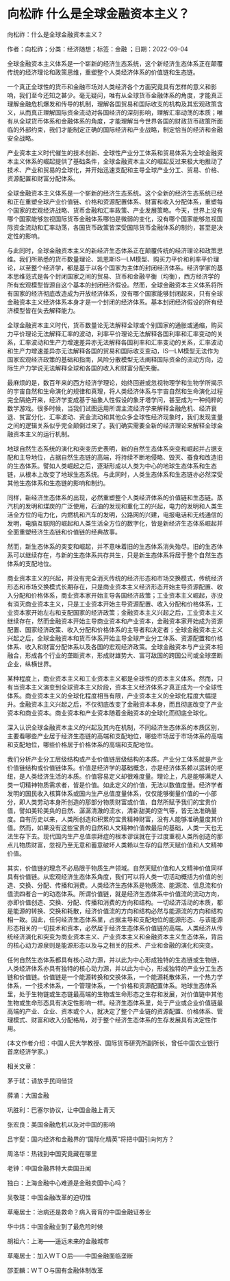 # 向松祚  什么是全球金融资本主义？  
  
向松祚：什么是全球金融资本主义？  
作者：向松祚；分类：经济随想；标签：金融 ；日期：2022-09-04  
全球金融资本主义体系是一个崭新的经济生态系统，这个新经济生态体系正在颠覆传统的经济理论和政策思维，重塑整个人类经济体系的价值链和生态链。  
一个真正全球性的货币和金融市场对人类经济各个方面究竟具有怎样的意义和影响，我们至今还知之甚少。毫无疑问，唯有从全球货币金融体系的角度，才能真正理解金融危机爆发和传导的机制，理解各国贸易和国际收支的机构及其宏观政策含义，从而真正理解国际资金流动对各国经济的深刻影响，理解汇率动荡的本质；唯有从全球货币体系和金融体系的角度，才能理解当今世界各国的财政货币政策所面临的外部约束，我们才能制定正确的国际经济和产业战略，制定恰当的经济和金融安全战略。  
产业资本主义时代催生的技术创新、全球性产业分工体系和贸易体系为全球金融资本主义体系的崛起提供了基础条件，全球金融资本主义的崛起反过来极大地推动了技术、产业和贸易的全球化，并开始迅速支配和主导全球产业分工、贸易、价格、资源配置和财富分配体系。  
全球金融资本主义体系是一个崭新的经济生态系统。这个全新的经济生态系统已经和正在重塑全球产业价值链、价格和资源配置体系、财富和收入分配体系，重塑每个国家的宏观经济战略、货币金融和汇率政策、产业发展策略。今天，世界上没有哪个国家能够忽视国际货币金融体系哪怕是微弱的变化，没有哪个国家能够忽视国际资金流动和汇率动荡，各国货币政策皆深受国际货币金融体系的制约，甚至是决定性的影响。  
与此同时，全球金融资本主义的新经济生态体系正在颠覆传统的经济理论和政策思维。我们所熟悉的货币数量理论、凯恩斯IS—LM模型、购买力平价和利率平价理论，以至整个经济学，都是基于以各个国家为主体的封闭经济体系。经济学家的基本思维范式是各个封闭国家之间的贸易、货币和金融平衡（均衡），西方经济学的所有宏观模型皆源自这个基本的封闭经济假设。然而，全球金融资本主义体系将所有国家的经济彻底改造成为开放经济体系，没有哪个国家能够封闭起来，只有全球金融资本主义经济体系本身才是一个封闭的经济体系。基本封闭经济假设的所有经济模型皆在失去解释能力。  
全球金融资本主义时代，货币数量论无法解释全球或个别国家的通胀或通缩，购买力平价理论无法解释汇率的波动，利率平价理论无法解释各国利率和汇率变动的关系，汇率波动和生产力增速差异亦无法解释各国利率和汇率变动的关系，汇率波动和生产力增速差异亦无法解释各国的贸易和国际收支变动，IS—LM模型无法作为国家宏观经济政策的基础和指南，风险分散模型无法阐释国际资金的流动方向，边际生产力学说无法解释全球和各国的收入和财富分配失衡。  
最麻烦的是，数百年来的西方经济学理论，始终回避或忽视物理学和生物学所揭示的宇宙自然和生命演化的规律和真理，将人类经济体系与宇宙自然和生命演化过程完全隔绝开来，经济学变成基于抽象人性假设的象牙塔学问，甚至成为一种纯粹的数学游戏。很多时候，当我们试图运用所谓主流经济学来解释金融危机、经济衰退、贫富分化、汇率波动、资金流动和其他众多全球性经济现象时，我们发现变量之间的逻辑关系似乎完全颠倒过来了。我们确实需要全新的经济理论来解释全球金融资本主义的运行机制。  
地球自然生态系统的演化和突变历史表明，新的自然生态体系突变和崛起并占据支配和主导地位，占据自然生态链的高端，将持续不断地侵略、毁灭、蚕食和改造旧的生态体系。譬如人类崛起之后，逐渐形成以人类为中心的地球生态体系和生态链，从根本上改变了地球生态系统。与此同时，人类生态体系和生态链亦必然深受其他生态体系和生态链的影响和制约。  
同样，新经济生态体系的出现，必然重塑整个人类经济体系的价值链和生态链。蒸汽机的发明和煤炭的广泛使用，石油的发现和重化工的兴起，电力的发明和人类生活全方位的电力化，内燃机和汽车的发明，公路网的兴建，电报电话和无线通信的发明，电脑互联网的崛起和人类生活全方位的数字化，皆是新经济生态体系崛起并全面重塑经济生态链和价值链的经典故事。  
然而，新生态体系的突变和崛起，并不意味着旧的生态体系消失殆尽。旧的生态体系可以继续存在，与新的生态体系共存共生，只是新生态体系将居于整个自然生态体系的支配地位。  
商业资本主义的兴起，并没有完全消灭传统的经济形态和市场交换模式，传统经济形态和市场交换模式长期存在，只是商业资本主义经济形态开始主导资源配置、收入分配和价格体系，商业资本家开始主导各国经济政策；工业资本主义崛起，亦没有消灭商业资本主义，只是工业资本开始主导资源配置、收入分配和价格体系，工业资本家开始左右和支配国家的经济政策；金融资本主义兴起之后，工业资本主义继续存在，然而金融资本开始主导商业资本和产业资本，金融资本家开始成为资源配置、国家经济政策、收入分配和价格体系的主导者和决定者；全球金融资本主义兴起之后，全球金融资本和货币体系开始主导全球产业分工体系、资源配置和价格体系、收入和财富分配体系以及各国的宏观经济政策。全球金融资本与产业资本相融合，形成各个行业的垄断资本，形成财雄势大、富可敌国的跨国公司或全球垄断企业，纵横世界。  
某种程度上，商业资本主义和工业资本主义都是全球性的资本主义体系。然而，只有当资本主义演变到全球资本主义阶段，资本主义经济体系才真正成为一个全球性体系。商业资本主义的全球化程度相当有限，产业资本主义的全球化程度大幅提升。金融资本主义兴起之后，不仅彻底改变了金融资本本身，而且彻底改变了产业资本和商业资本。商业资本和产业资本随着金融资本的全球化而彻底全球化。  
深入认识全球金融资本主义的兴起及其内在机制，不同经济生态体系的本质区别，主要看哪些产业居于经济生态链的高端和支配地位，哪些市场居于市场体系的高端和支配地位，哪些价格居于价格体系的高端和支配地位。  
我们分析产业分工层级结构或产业价值链层级结构的本质。产业分工体系就是产业价值链结构或价值链体系。价值是经济学的基础概念，亦是经济体系赖以运转的枢纽，是人类经济生活的本质。价值容易定义却很难度量。理论上，凡是能够满足人类一切精神物质需求者，皆是价值。如此定义的价值，无法以数值度量。经济学者发明的国民收入核算体系或国内生产总值度量体系，仅仅能够衡量价值的一小部分，即人类劳动本身所创造的那部分物质财富或价值，自然所赋予我们的宝贵价值，譬如美轮美奂的自然、潺潺清澈的流水，清新甜美的空气等，皆无法准确量度。自有历史以来，人类所创造和积累的宝贵精神财富，没有人能够准确量度其价值。然而，如果没有这些宝贵的自然和人文精神价值做最后的基础，人类一天也无法生存下去。现代国内生产总值崇拜症的根本谬误就在于过度重视人类所创造的那点儿物质财富，忽视乃至无意和蓄意破坏人类赖以生存的自然天赋价值和人文精神价值。  
其实，价值链的理念不必局限于物质生产领域。自然天赋价值和人文精神价值同样具有价值链。从宏观经济生态体系角度，我们可以将人类一切活动概括为价值的创造、交换、分配、传播和消费。人类经济生态体系是物质流、能源流、信息流和价值流四者合一的动态体系。所谓价值链，就是经济生态体系中价值流的流动方向，亦即价值创造、交换、分配、传播和消费的方向和结构。一切经济活动的本质，都是能源的转换、交换和耗散，经济价值流的方向和结构必然与能源流的方向和结构相一致。因此，任何经济生态体系里，占据主导和支配地位的能源形态、与该能源形态相关的一切技术和资本，必然居于经济生态体系价值链的高端。人类经济从传统经济演化和突变为商业资本主义、产业资本主义和金融资本主义生态体系，背后的核心动力源泉则是能源形态以及与之相关的技术、产业和金融的演化和突变。  
任何自然生态体系都具有核心动力源，并以此为中心形成独特的生态链或生物链，人类经济体系亦具有独特的核心动力源，并以此为中心，形成独特的产业分工生态链和价值链。价值链是一个能源转换和交换体系，一个能源耗散体系，一个热力学体系，一个技术体系，一个管理体系，一个价格和资源配置体系。地球生态体系里，处于生物链或生态链最高端的生物或生命形态之生存和发展，对价值链中其他生物或生命形态具有决定性影响一样。经济生态体系里，处于产业或企业价值链最高端的产业、企业、资本或个人，就决定了整个产业链的资源配置、价格体系、管理模式、财富和收入分配格局，对于整个经济生态体系的生存发展具有决定性作用。  
(本文作者介绍：中国人民大学教授、国际货币研究所副所长，曾任中国农业银行首席经济学家。)  
  
相关文章：  
茅于轼：请放手民间借贷  
薛涌：大国金融  
巩胜利：巴塞尔协议，让中国金融上青天  
张宏良：美国金融危机以及对中国的影响  
吕宇斐：国内经济和金融界的“国际化精英”将把中国引向何方？  
周洛华：热钱到中国究竟藏在哪里  
老钟：中国金融界特大卖国丑闻  
独白：上海金融中心难道是金融卖国中心吗？  
吴敬琏：中国金融改革的迫切性  
草庵居士：治病还是救命？病入膏肓的中国金融证券业  
华中炜：中国金融业到了最危险时候  
胡祖六：上海——遥远未来的金融城市  
草庵居士：加入ＷＴＯ后——中国金融面临垄断  
邵亚麟：ＷＴＯ与国有金融体制改革